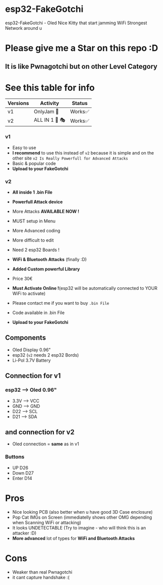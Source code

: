 # esp32-FakeGotchi
esp32-FakeGotchi - Oled Nice Kitty that start jamming WiFi Strongest Network around u

# Please give me a Star on this repo :D

##  It is like Pwnagotchi but on other Level Category

# See this table for info

| Versions   |   Activity      | Status  |
| ---------- | --------------- | ------   |
| v1         | OnlyJam  🚫     | Works✅  |
| v2         | ALL IN 1 🚫 🎭 | Works✅  |

### v1
- Easy to use
- **I recommend** to use this instead of `v2` because it is simple and on the other site `v2 Is Really Powerfull for Advanced Attacks`
- Basic & popular code
- **Upload to your FakeGotchi**

### v2
- **All inside 1 .bin File**
- **Powerfull Attack device**
- More Attacks **AVAILABLE NOW !**
- MUST setup in Menu
- More Advanced coding
- More difficult to edit
- Need 2 esp32 Boards !
- **WiFi & Bluetooth Attacks** (finally :D)
- **Added Custom powerful Library**
- Price 30€
- **Must Activate Online !**(esp32 will be automatically connected to YOUR WiFi to activate)
- Please contact me if you want to buy `.bin File`

- Code available in .bin File
- **Upload to your FakeGotchi**

## Components
- Oled Display 0.96"
- esp32 (`v2` needs 2 esp32 Bords)
- Li-Pol 3.7V Battery

## Connection for v1

### esp32 --> Oled 0.96"
- 3.3V --> VCC
- GND --> GND
- D22 --> SCL
- D21 --> SDA

## and connection for v2
- Oled connection = **same** as in v1
### Buttons
- UP    D26
- Down  D27
- Enter D14

# Pros
- Nice looking PCB (also better when u have good 3D Case enclosure)
- Pop Cat IMGs on Screen (immediatelly shows other OMG depending when Scanning WiFi or attacking)
- It looks UNDETECTABLE (Try to imagine - who will think this is an attacker :D)
- **More advanced** lot of types for **WiFi and Bluetooth Attacks**
# Cons
- Weaker than real Pwnagotchi
- it cant capture handshake :(
